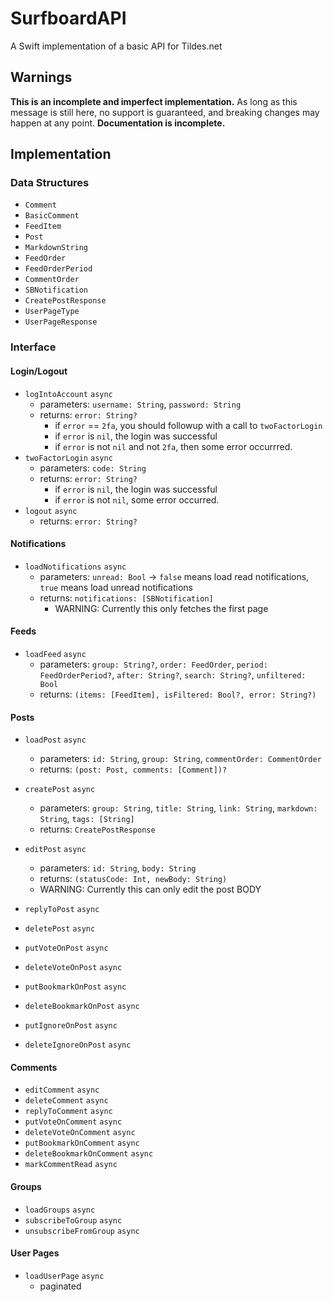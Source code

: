 # SurfboardAPI
A Swift implementation of a basic API for Tildes.net

## Warnings

**This is an incomplete and imperfect implementation.** 
As long as this message is still here, no support is guaranteed, and breaking changes may happen at any point. 
**Documentation is incomplete.** 

## Implementation

### Data Structures

- `Comment`
- `BasicComment`
- `FeedItem`
- `Post`
- `MarkdownString`
- `FeedOrder`
- `FeedOrderPeriod`
- `CommentOrder`
- `SBNotification`
- `CreatePostResponse`
- `UserPageType`
- `UserPageResponse`

### Interface

#### Login/Logout
- `logIntoAccount` `async`
  - parameters: `username: String`, `password: String`
  - returns: `error: String?`
    - if `error` == `2fa`, you should followup with a call to `twoFactorLogin`
    - if `error` is `nil`, the login was successful
    - if `error` is not `nil` and not `2fa`, then some error occurrred.
- `twoFactorLogin` `async`
  - parameters: `code: String`
  - returns: `error: String?`
    - if `error` is `nil`, the login was successful
    - if `error` is not `nil`, some error occurred.
- `logout` `async`
  - returns: `error: String?`

#### Notifications
- `loadNotifications` `async`
  - parameters: `unread: Bool` -> `false` means load read notifications, `true` means load unread notifications
  - returns: `notifications: [SBNotification]`
    - WARNING: Currently this only fetches the first page

#### Feeds
- `loadFeed` `async`
  - parameters: `group: String?`, `order: FeedOrder`, `period: FeedOrderPeriod?`, `after: String?`, `search: String?`, `unfiltered: Bool`
  - returns: `(items: [FeedItem], isFiltered: Bool?, error: String?)`

#### Posts
- `loadPost` `async`
  - parameters: `id: String`, `group: String`, `commentOrder: CommentOrder`
  - returns: `(post: Post, comments: [Comment])?`

- `createPost` `async`
  - parameters: `group: String`, `title: String`, `link: String`, `markdown: String`, `tags: [String]`
  - returns: `CreatePostResponse`

- `editPost` `async`
  - parameters: `id: String`, `body: String`
  - returns: `(statusCode: Int, newBody: String)`
  - WARNING: Currently this can only edit the post BODY

- `replyToPost` `async`

- `deletePost` `async` 

- `putVoteOnPost` `async`
- `deleteVoteOnPost` `async` 
- `putBookmarkOnPost` `async`
- `deleteBookmarkOnPost` `async` 
- `putIgnoreOnPost` `async`
- `deleteIgnoreOnPost` `async` 

#### Comments
- `editComment` `async`
- `deleteComment` `async`
- `replyToComment` `async`
- `putVoteOnComment` `async`
- `deleteVoteOnComment` `async`
- `putBookmarkOnComment` `async`
- `deleteBookmarkOnComment` `async`
- `markCommentRead` `async`

#### Groups
- `loadGroups` `async`
- `subscribeToGroup` `async`
- `unsubscribeFromGroup` `async`

#### User Pages
- `loadUserPage` `async`
  - paginated
